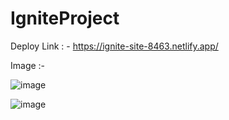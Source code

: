 # IgniteProject
Deploy Link : - https://ignite-site-8463.netlify.app/

Image :- 

![image](https://user-images.githubusercontent.com/75311454/214508883-b7adb994-5c35-48e1-a3ec-fefe38e1afb5.png)


![image](https://user-images.githubusercontent.com/75311454/214508741-6f7fb796-b728-4eb5-8e13-6ea82ca5151e.png)

